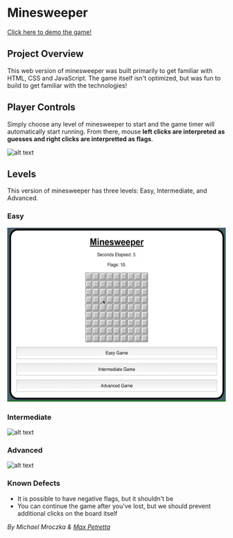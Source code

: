 # Minesweeper

[Click here to demo the game!](https://mmroczka.github.io/minesweeper/)

## Project Overview

This web version of minesweeper was built primarily to get familiar with HTML, CSS and JavaScript. The game itself isn't optimized, but was fun to build to get familiar with the technologies!

## Player Controls

Simply choose any level of minesweeper to start and the game timer will automatically start running. From there, mouse **left clicks are interpreted as guesses and right clicks are interpretted as flags**.


<img src="https://github.com/mmroczka/minesweeper/blob/master/gifs/flags.gif" alt="alt text" width="400" height="400">


## Levels

This version of minesweeper has three levels: Easy, Intermediate, and Advanced.

### Easy

<img src="https://github.com/mmroczka/minesweeper/blob/master/gifs/easy.gif" alt="alt text" width="800" height="400">


### Intermediate

<img src="https://github.com/mmroczka/minesweeper/blob/master/gifs/intermediate.gif" alt="alt text" width="800" height="400">

### Advanced

<img src="https://github.com/mmroczka/minesweeper/blob/master/gifs/advanced.gif" alt="alt text" width="800" height="400">

### Known Defects
* It is possible to have negative flags, but it shouldn't be
* You can continue the game after you've lost, but we should prevent additional clicks on the board itself

_By Michael Mroczka & [Max Petretta](https://github.com/MaxPetretta)_

